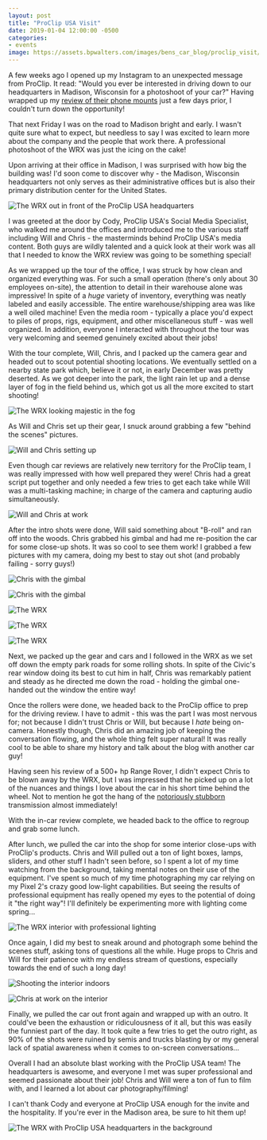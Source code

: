 ```yaml
---
layout: post
title: "ProClip USA Visit"
date: 2019-01-04 12:00:00 -0500
categories:
- events
image: https://assets.bpwalters.com/images/bens_car_blog/proclip_visit/proclip_front.jpg
---
```


<span class="is-first-letter">A</span> few weeks ago I opened up my Instagram to an unexpected message from ProClip. It read: "Would you ever be interested in driving down to our headquarters in Madison, Wisconsin for a photoshoot of your car?" Having wrapped up my [review of their phone mounts](/proclip-phone-mount-review) just a few days prior, I couldn't turn down the opportunity! 

That next Friday I was on the road to Madison bright and early. I wasn't quite sure what to expect, but needless to say I was excited to learn more about the company and the people that work there. A professional photoshoot of the WRX was just the icing on the cake!

Upon arriving at their office in Madison, I was surprised with how big the building was! I'd soon come to discover why - the Madison, Wisconsin headquarters not only serves as their administrative offices but is also their primary distribution center for the United States.

![The WRX out in front of the ProClip USA headquarters](https://assets.bpwalters.com/images/bens_car_blog/proclip_visit/proclip_entrance.jpg)

I was greeted at the door by Cody, ProClip USA's Social Media Specialist, who walked me around the offices and introduced me to the various staff including Will and Chris - the masterminds behind ProClip USA's media content. Both guys are wildly talented and a quick look at their work was all that I needed to know the WRX review was going to be something special!

As we wrapped up the tour of the office, I was struck by how clean and organized everything was. For such a small operation (there's only about 30 employees on-site), the attention to detail in their warehouse alone was impressive! In spite of a *huge* variety of inventory, everything was neatly labeled and easily accessible. The entire warehouse/shipping area was like a well oiled machine! Even the media room - typically a place you'd expect to piles of props, rigs, equipment, and other miscellaneous stuff - was well organized. In addition, everyone I interacted with throughout the tour was very welcoming and seemed genuinely excited about their jobs!

With the tour complete, Will, Chris, and I packed up the camera gear and headed out to scout potential shooting locations. We eventually settled on a nearby state park which, believe it or not, in early December was pretty deserted. As we got deeper into the park, the light rain let up and a dense layer of fog in the field behind us, which got us all the more excited to start shooting!

![The WRX looking majestic in the fog](https://assets.bpwalters.com/images/bens_car_blog/proclip_visit/outdoor_shoot_4.jpg)

As Will and Chris set up their gear, I snuck around grabbing a few "behind the scenes" pictures.

![Will and Chris setting up](https://assets.bpwalters.com/images/bens_car_blog/proclip_visit/outdoor_shoot_5.jpg)

Even though car reviews are relatively new territory for the ProClip team, I was really impressed with how well prepared they were! Chris had a great script put together and only needed a few tries to get each take while Will was a multi-tasking machine; in charge of the camera and capturing audio simultaneously.

![Will and Chris at work](https://assets.bpwalters.com/images/bens_car_blog/proclip_visit/outdoor_shoot_2.jpg)

After the intro shots were done, Will said something about "B-roll" and ran off into the woods. Chris grabbed his gimbal and had me re-position the car for some close-up shots. It was so cool to see them work! I grabbed a few pictures with my camera, doing my best to stay out shot (and probably failing - sorry guys!)

![Chris with the gimbal](https://assets.bpwalters.com/images/bens_car_blog/proclip_visit/outdoor_shoot_3.jpg)

![Chris with the gimbal](https://assets.bpwalters.com/images/bens_car_blog/proclip_visit/outdoor_shoot_1.jpg)

![The WRX](https://assets.bpwalters.com/images/bens_car_blog/proclip_visit/outdoor_shot_1.jpg)

![The WRX](https://assets.bpwalters.com/images/bens_car_blog/proclip_visit/outdoor_shot_2.jpg)

![The WRX](https://assets.bpwalters.com/images/bens_car_blog/proclip_visit/outdoor_shot_3.jpg)

Next, we packed up the gear and cars and I followed in the WRX as we set off down the empty park roads for some rolling shots. In spite of the Civic's rear window doing its best to cut him in half, Chris was remarkably patient and steady as he directed me down the road - holding the gimbal one-handed out the window the entire way!

Once the rollers were done, we headed back to the ProClip office to prep for the driving review. I have to admit - this was the part I was most nervous for; not because I didn't trust Chris or Will, but because I *hate* being on-camera. Honestly though, Chris did an amazing job of keeping the conversation flowing, and the whole thing felt super natural! It was really cool to be able to share my history and talk about the blog with another car guy!

Having seen his review of a 500+ hp Range Rover, I didn't expect Chris to be blown away by the WRX, but I was impressed that he picked up on a lot of the nuances and things I love about the car in his short time behind the wheel. Not to mention he got the hang of the [notoriously stubborn](/taking-delivery-of-my-wrx) transmission almost immediately!

With the in-car review complete, we headed back to the office to regroup and grab some lunch.

After lunch, we pulled the car into the shop for some interior close-ups with ProClip's products. Chris and Will pulled out a ton of light boxes, lamps, sliders, and other stuff I hadn't seen before, so I spent a lot of my time watching from the background, taking mental notes on their use of the equipment. I've spent so much of my time photographing my car relying on my Pixel 2's crazy good low-light capabilities. But seeing the results of professional equipment has really opened my eyes to the potential of doing it "the right way"! I'll definitely be experimenting more with lighting come spring...

![The WRX interior with professional lighting](https://assets.bpwalters.com/images/bens_car_blog/proclip_visit/interior_shot.jpg)

Once again, I did my best to sneak around and photograph some behind the scenes stuff, asking tons of questions all the while. Huge props to Chris and Will for their patience with my endless stream of questions, especially towards the end of such a long day!

![Shooting the interior indoors](https://assets.bpwalters.com/images/bens_car_blog/proclip_visit/indoor_shoot_1.jpg)

![Chris at work on the interior](https://assets.bpwalters.com/images/bens_car_blog/proclip_visit/indoor_shoot_2.jpg)

Finally, we pulled the car out front again and wrapped up with an outro. It could've been the exhaustion or ridiculousness of it all, but this was easily the funniest part of the day. It took quite a few tries to get the outro right, as 90% of the shots were ruined by semis and trucks blasting by or my general lack of spatial awareness when it comes to on-screen conversations...

Overall I had an absolute blast working with the ProClip USA team! The headquarters is awesome, and everyone I met was super professional and seemed passionate about their job! Chris and Will were a ton of fun to film with, and I learned a lot about car photography/filming!

I can't thank Cody and everyone at ProClip USA enough for the invite and the hospitality. If you're ever in the Madison area, be sure to hit them up!

![The WRX with ProClip USA headquarters in the background](https://assets.bpwalters.com/images/bens_car_blog/proclip_visit/proclip_front.jpg)